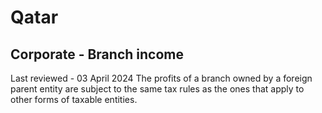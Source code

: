 # Qatar
## Corporate - Branch income
Last reviewed - 03 April 2024
The profits of a branch owned by a foreign parent entity are subject to the same tax rules as the ones that apply to other forms of taxable entities.
